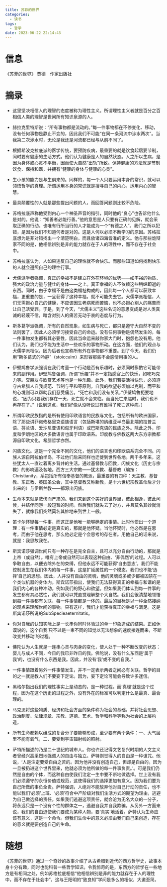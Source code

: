 ```yaml
---
title: 苏菲的世界
categories:
  - 读书
tags:
  - 哲学
date: 2023-06-22 22:14:43
---
```


# 信息

《苏菲的世界》 贾德　作家出版社

# 摘录

- 这里坚决相信人的理智的态度被称为理性主义。所谓理性主义者就是百分之百相信人类的理智是世间所有知识泉源的人。

- 赫拉克里特斯说：“所有事物都是流动的。”每一件事物都在不停变化、移动，没有任何事物是静止不变的，因此我们不可能“在同一条河流中涉水两次”。当我第二次涉水时，无论是我还是河流都已经与从前不同了。

- 根据希波克拉底派的医学传统，要预防疾病，最重要的就是饮食起居要节制，同时要有健康的生活方式。他们认为健康是人的自然状态。人之所以生病，是因为身体或心灵不平衡，因而使大自然“出轨”所致。保持健康的方法就是节制饮食、保持和谐，并拥有“健康的身体与健康的心灵”。

- 生小孩的能力是与生俱来的。同样的，每一个人只要运用本身的常识，就可以领悟哲学的真理。所谓运用本身的常识就是搜寻自己的内心，运用内心的智慧。

- 最具颠覆性的人就是那些提出问题的人，而回答问题则比较不危险。

- 苏格拉底声称他受到内心一个神圣声音的指引，同时他的“良心”也告诉他什么是对的。他说：“知善者必能行善。”他的意思是人只要有正确的见解，就会采取正确的行动。也唯有行所当行的人才能成为一个“有德之人”。我们之所以犯错，是因为我们不知道何者是对的。这是人何以必须不断学习的原因。苏格拉底想为是非对错找出一个清楚明白，而且放诸四海皆准的定义。他与那些诡辩家不同的是，他相信辨别是非的能力就存在于人的理性中，而不存在于社会中。

- 苏格拉底认为，人如果违反自己的理性就不会快乐。而那些知道如何找到快乐的人就会遵照自己的理性行事。

- 犬儒派学者强调，真正的幸福不是建立在外在环境的优势——如丰裕的物质、强大的政治力量与健壮的身体——之上。真正幸福的人不依赖这些稍纵即逝的东西。同时，由于幸福不是由这类福祉构成的，因此每一个人都可以获致幸福，更重要的是，一旦获得了这种幸福，就不可能失去它。犬儒学派相信，人们无需担心自己的健康，不应该因生老病死而苦恼，也不必担心别人的痛苦而让自己活受罪。于是，到了今天，“犬儒主义”这些名词的意思变成是对人类真诚的轻蔑不信，暗含对别人的痛苦无动于衷的态度与行为。

- 斯多葛学派强调，所有的自然现象，如生病与死亡，都只是遵守大自然不变的法则罢了，因此人必须学习接受自己的命运。没有任何事物是偶然发生的，每一件事物发生都有其必要性，因此当命运来敲你家大门时，抱怨也没有用。他们认为，我们也不能为生活中一些欢乐的事物所动。在这方面，他们的观点与犬儒学派相似，因为后者也宣称所有外在事物都不重要。到了今天，我们仍用“斯多葛式的冷静”（stoiccalm）来形容那些不会感情用事的人。

- 伊壁鸠鲁学派强调在我们考量一个行动是否有乐趣时，必须同时斟酌它可能带来的副作用。伊壁鸠鲁强调，所谓“乐趣”并不一定指感官上的快乐，如吃巧克力等。交朋友与欣赏艺术等也是一种乐趣。此外，我们若要活得快乐，必须遵守古希腊人自我规范、节制与平和等原则。自我的欲望必须加以克制，而平和的心境则可以帮助我们忍受痛苦。“死亡和我们没有关系，”伊壁鸠鲁扼要地说，“因为只要我们存在一天，死亡就不会来临。而当死亡来临时，我们也不再存在了。”（说到这点，我们好像从没听说过有谁得了死亡这种病。）

- 所谓印欧民族指的是所有使用印欧语言的民族与文化，包括所有的欧洲国家，除了那些讲菲诺攸格里克语族语言（包括斯堪的纳维亚半岛最北端的拉普兰语、芬兰语、爱沙尼亚语和匈牙利语）或巴斯克语的民族之外。除此之外，印度和伊朗地区的大多数语言也属于印欧语系。印度教与佛教这两大东方宗教都源自印欧文化，希腊哲学亦然。

- 闪族文化。这是一个完全不同的文化，他们的语言也和印欧语系完全不同。闪族人源自阿拉伯半岛，不过他们后来同样也迁徙到世界各地。两千多年来，这些犹太人一直过着离乡背井的生活。通过基督教与回教，闪族文化（历史与宗教）的影响遍及各地。西方三大宗教——犹太教、基督教（编按：Christianity，系包括所有信奉基督的教派，最重要的有四种：天主教、基督教、东正教、英国圣公会，其中基督教又称新教，是十六世纪宗教革命后才分出来的）与伊斯兰教——都源出闪族。

- 生命本来就是悲伤而严肃的。我们来到这个美好的世界里，彼此相逢，彼此问候，并结伴同游一段短暂的时间。然后我们就失去了对方，并且莫名其妙就消失了，就像我们突然莫名其妙地来到世上一般。

- 笛卡尔怀疑每一件事，而这正是他唯一能够确定的事情。此时他悟出一个道理：有一件事情必定是真实的，那就是他怀疑。当他怀疑时，他必然是在思考，而由于他在思考，那么他必定是个会思考的存在者。用他自己的话来说，就是：我思故我在。

- 斯宾诺莎强调世间只有一种存在是完全自主，且可以充分自由行动的，那就是上帝（或自然）。唯有上帝或自然可以表现这种自由、‘非偶然’的过程。人可以争取自由，以便去除外在的束缚，但他永远不可能获得‘自由意志’。我们不能控制发生在我们体内的每一件事，这是扩延属性的一个模态。我们也不能‘选择’自己的思想。因此，人并没有自由的灵魂，他的灵魂或多或少都被囚禁在一个类似机器的身体内。斯宾诺莎指出，使我们无法获得真正的幸福与和谐的是我们内心的各种冲动。例如我们的野心和欲望。但如果我们体认到每一件事的发生都有其必然性，我们就可以凭直觉理解整个大自然。我们会很清楚地领悟到每一件事都有关联，每一件事情都是一体的。最后的目标是以一种全然接纳的观点来理解世间的事物。只有这样，我们才能获得真正的幸福与满足。这是斯宾诺莎所说的SubSpecieaeternitatis。

- 你对自我的认知实际上是一长串你同时体验过的单一印象造成的结果。正如休谟说的，这个自我‘只不过是一束不同的知觉以无法想象的速度接连而来，不断改变并移动’的过程。

- 佛陀认为人生就是一连串心灵与肉身的变化，使人处于一种不断改变的状态：婴儿与成人不同，今日的我已非昨日的我。佛陀说，没有什么东西是‘属于我’的，也没有什么东西是我。因此，并没有‘我’或不变的自我。”

- 一件事情跟着另外一件事情发生，并不一定表示两者之间必有关联。哲学的目的之一就是教人们不要妄下定论。因为，妄下定论可能会导致许多迷信。

- 黑格尔指出我们的理性事实上是动态的，是一种过程。而‘真理’就是这个过程，因为在这个历史的过程之外，没有外在的标准可以判定什么是最真、最合理的。

- 马克思将这些物质、经济和社会方面的条件称为社会的基础，并将社会思想、政治制度、法律规章、宗教、道德、艺术、哲学和科学等称为社会的上层构造。

- 所有生命都赖以组成的复合分子要能够形成，至少要有两个条件：一、大气层里不能有氧气，二、要受到宇宙辐射线的照射。

- 萨特所描述的乃是二十世纪的城市人。你也许还记得文艺复兴时期的人文主义者曾经兴高采烈地强调人的自由与独立。萨特则觉得人的自由是一种诅咒。他说，‘人是注定要受自由之苦的。因为他并没有创造自己，但却是自由的。因为一旦被扔进这个世界里来，他就必须为他所做的每一件事负责。’。可是我们仍然是自由的个体，而这种自由使我们注定一生中要不断地做选择。世上没有我们必须遵守的永恒价值或规范，这使得我们的选择更加有意义。因为我们要为自己所做的事负全责。萨特强调，人绝对不能放弃他对自己行动的责任，也不能以我们‘必须’上班、‘必须’符合中产阶级对我们生活方式的期望为理由，逃避为自己做选择的责任。如果我们逃避这项责任，就会沦为无名大众的一分子，将永远只是一个没有个性的群体之一，逃避自我并自我欺骗。从另外一方面来说，我们的自由迫使我们要成为某种人物，要‘真实’地活着。萨特认为生命应该有意义，这是一个命令。但我们生命中的意义必须由我们自己来创造，存在的意义就是要创造自己的生命。

# 随想

《苏菲的世界》通过一个奇妙的故事介绍了从古希腊到近代的西方哲学史，故事本身十分有趣，同时也能科普一些哲学知识。令我惊奇的是，东西方的哲学在一些地方是有相同之处，例如苏格拉底相信“他相信辨别是非的能力就存在于人的理性中，而不存在于社会中”，这与王阳明的“致良知”学问是多么的相似，大道至简。